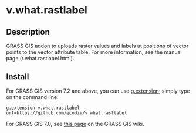 # v.what.rastlabel

## Description
GRASS GIS addon to uploads raster values and labels at positions of vector points to the vector attribute table. For more information, see the manual page (r.what.rastlabel.html).

## Install
For GRASS GIS version 7.2 and above, you can use <a href="https://grass.osgeo.org/grass72/manuals/g.extension.html">g.extension</a>; simply type on the command line:

```
g.extension v.what.rastlabel url=https://github.com/ecodiv/v.what.rastlabel
```

For GRASS GIS 7.0, see <a href="https://grasswiki.osgeo.org/wiki/Compile_and_Install#Scripts">this page</a> on the GRASS GIS wiki. 

